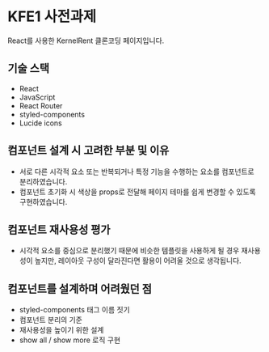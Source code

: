 # KFE1 사전과제

React를 사용한 KernelRent 클론코딩 페이지입니다.

## 기술 스택
- React
- JavaScript
- React Router
- styled-components
- Lucide icons

## 컴포넌트 설계 시 고려한 부분 및 이유
- 서로 다른 시각적 요소 또는 반복되거나 특정 기능을 수행하는 요소를 컴포넌트로 분리하였습니다.
- 컴포넌트 초기화 시 색상을 props로 전달해 페이지 테마를 쉽게 변경할 수 있도록 구현하였습니다.

## 컴포넌트 재사용성 평가
- 시각적 요소를 중심으로 분리했기 때문에 비슷한 템플릿을 사용하게 될 경우 재사용성이 높지만, 레이아웃 구성이 달라진다면 활용이 어려울 것으로 생각됩니다. 

## 컴포넌트를 설계하며 어려웠던 점
- styled-components 태그 이름 짓기
- 컴포넌트 분리의 기준
- 재사용성을 높이기 위한 설계
- show all / show more 로직 구현
